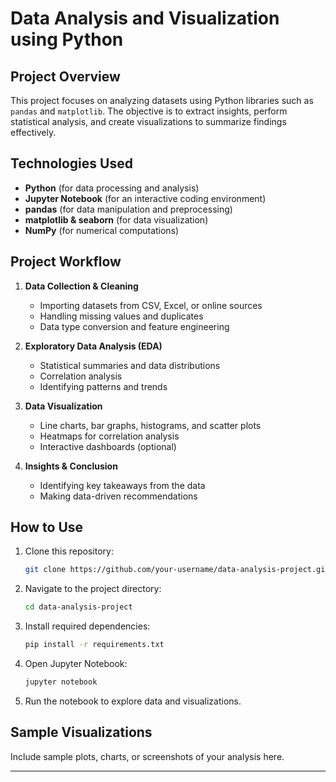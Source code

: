 # Data Analysis and Visualization using Python

## Project Overview
This project focuses on analyzing datasets using Python libraries such as `pandas` and `matplotlib`. The objective is to extract insights, perform statistical analysis, and create visualizations to summarize findings effectively.

## Technologies Used
- **Python** (for data processing and analysis)
- **Jupyter Notebook** (for an interactive coding environment)
- **pandas** (for data manipulation and preprocessing)
- **matplotlib & seaborn** (for data visualization)
- **NumPy** (for numerical computations)

## Project Workflow
1. **Data Collection & Cleaning**
   - Importing datasets from CSV, Excel, or online sources
   - Handling missing values and duplicates
   - Data type conversion and feature engineering

2. **Exploratory Data Analysis (EDA)**
   - Statistical summaries and data distributions
   - Correlation analysis
   - Identifying patterns and trends

3. **Data Visualization**
   - Line charts, bar graphs, histograms, and scatter plots
   - Heatmaps for correlation analysis
   - Interactive dashboards (optional)

4. **Insights & Conclusion**
   - Identifying key takeaways from the data
   - Making data-driven recommendations

## How to Use
1. Clone this repository:
   ```bash
   git clone https://github.com/your-username/data-analysis-project.git
   ```
2. Navigate to the project directory:
   ```bash
   cd data-analysis-project
   ```
3. Install required dependencies:
   ```bash
   pip install -r requirements.txt
   ```
4. Open Jupyter Notebook:
   ```bash
   jupyter notebook
   ```
5. Run the notebook to explore data and visualizations.

## Sample Visualizations
Include sample plots, charts, or screenshots of your analysis here.

---

